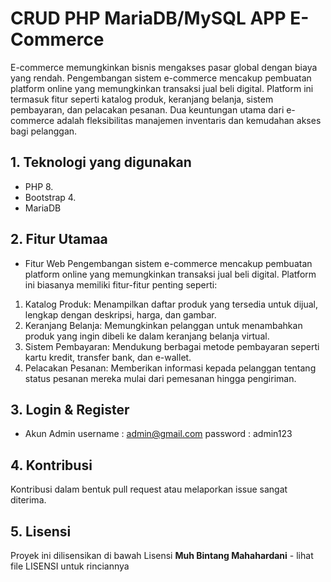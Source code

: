 # CRUD PHP MariaDB/MySQL APP E-Commerce #
E-commerce memungkinkan bisnis mengakses pasar global dengan biaya yang rendah.
Pengembangan sistem e-commerce mencakup pembuatan platform online yang
memungkinkan transaksi jual beli digital. Platform ini termasuk fitur seperti katalog produk,
keranjang belanja, sistem pembayaran, dan pelacakan pesanan. Dua keuntungan utama dari
e-commerce adalah fleksibilitas manajemen inventaris dan kemudahan akses bagi pelanggan. 

## 1. Teknologi yang digunakan ##
* PHP 8.
* Bootstrap 4.
* MariaDB

## 2. Fitur Utamaa ##
* Fitur Web 
Pengembangan sistem e-commerce mencakup pembuatan platform online yang
memungkinkan transaksi jual beli digital. Platform ini biasanya memiliki fitur-fitur
penting seperti: 
1. Katalog Produk: Menampilkan daftar produk yang tersedia untuk dijual, lengkap
dengan deskripsi, harga, dan gambar. 
2. Keranjang Belanja: Memungkinkan pelanggan untuk menambahkan produk yang
ingin dibeli ke dalam keranjang belanja virtual. 
3. Sistem Pembayaran: Mendukung berbagai metode pembayaran seperti kartu
kredit, transfer bank, dan e-wallet. 
4. Pelacakan Pesanan: Memberikan informasi kepada pelanggan tentang status
pesanan mereka mulai dari pemesanan hingga pengiriman.

## 3. Login & Register ##
* Akun Admin
username : admin@gmail.com
password : admin123

## 4. Kontribusi  ##
Kontribusi dalam bentuk pull request atau melaporkan issue sangat diterima.

## 5. Lisensi
Proyek ini dilisensikan di bawah Lisensi **Muh Bintang Mahahardani** - lihat file LISENSI untuk rinciannya

